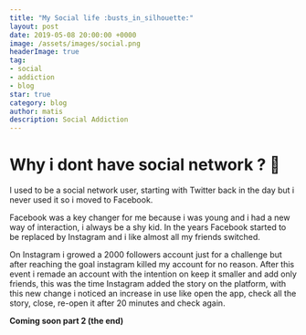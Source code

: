 ```yaml
---
title: "My Social life :busts_in_silhouette:"
layout: post
date: 2019-05-08 20:00:00 +0000
image: /assets/images/social.png
headerImage: true
tag:
- social
- addiction
- blog
star: true
category: blog
author: matis
description: Social Addiction
---
```

# Why i dont have social network ? 🤔
I used to be a social network user, starting with Twitter back in the day but i never used it so i moved to Facebook.

Facebook was a key changer for me because i was young and i had a new way of interaction, i always be a shy kid.
In the years Facebook started to be replaced by Instagram and i like almost all my friends switched.

On Instagram i growed a 2000 followers account just for a challenge but after reaching the goal instagram killed my account for no reason.
After this event i remade an account with the intention on keep it smaller and add only friends, this was the time Instagram added the story on the platform, with this new change i noticed an increase in use like open the app, check all the story, close, re-open it after 20 minutes and check again.

__Coming soon part 2 (the end)__